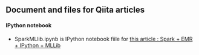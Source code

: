 ## Document and files for Qiita articles

#### IPython notebook
  * SparkMLlib.ipynb is IPython notebook fiile for [this article : Spark + EMR + IPython + MLLib](http://qiita.com/taka4sato/items/5c96ae10d02c7d18fd01) 
